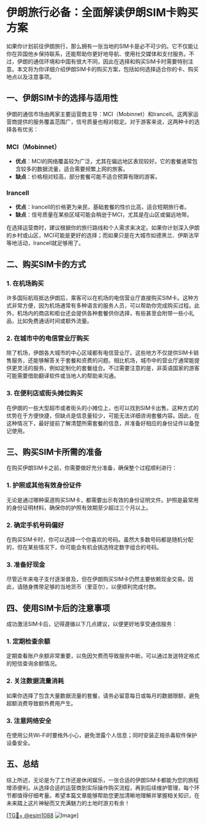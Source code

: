 # 伊朗旅行必备：全面解读伊朗SIM卡购买方案

如果你计划前往伊朗旅行，那么拥有一张当地的SIM卡是必不可少的。它不仅能让你在异国他乡保持联系，还能帮助你更好地导航、使用社交媒体和支付服务。不过，伊朗的通信环境和中国有很大不同，因此在选择和购买SIM卡时需要特别注意。本文将为你详细介绍伊朗SIM卡的购买方案，包括如何选择适合你的卡、购买地点以及注意事项。

## 一、伊朗SIM卡的选择与适用性

伊朗的通信市场由两家主要运营商主导：MCI（Mobinnet）和Irancell。这两家运营商提供的服务覆盖范围广，信号质量也相对稳定。对于游客来说，这两种卡的选择各有优劣：

### MCI（Mobinnet）
- **优点**：MCI的网络覆盖较为广泛，尤其在偏远地区表现较好。它的套餐通常包含较多的数据流量，适合需要频繁上网的旅客。
- **缺点**：价格相对较高，部分套餐可能不适合预算有限的游客。

### Irancell
- **优点**：Irancell的价格更为亲民，基础套餐的性价比高，适合短期旅行者。
- **缺点**：信号质量在某些区域可能会稍逊于MCI，尤其是在山区或偏远地带。

在选择运营商时，建议根据你的旅行路线和个人需求来决定。如果你计划深入伊朗的乡村或山区，MCI可能是更好的选择；而如果只是在大城市如德黑兰、伊斯法罕等地活动，Irancell就足够用了。

## 二、购买SIM卡的方式

### 1. 在机场购买
许多国际航班抵达伊朗后，乘客可以在机场的电信营业厅直接购买SIM卡。这种方式非常方便，因为机场通常有多种语言的服务人员，可以帮助你完成购买过程。此外，机场内的商店和柜台还会提供各种套餐供你选择，有些甚至会附带一些小礼品，比如免费通话时间或额外流量。

### 2. 在城市中的电信营业厅购买
除了机场，伊朗各大城市的中心区域都有电信营业厅。这些地方不仅提供SIM卡销售服务，还能够解答关于套餐和资费的问题。相比机场，城市中的营业厅通常能提供更灵活的服务，例如定制化的套餐组合。不过需要注意的是，非英语国家的游客可能需要借助翻译软件或当地人的帮助来沟通。

### 3. 在便利店或街头摊位购买
在伊朗的一些大型超市或者街头的小摊位上，也可以找到SIM卡出售。这种方式的优势在于方便快捷，但缺点是信息量较少，可能无法详细咨询套餐内容。因此，在这种情况下，最好提前了解清楚所需套餐的信息，并准备好相应的身份证件以备登记使用。

## 三、购买SIM卡所需的准备

在购买伊朗SIM卡之前，你需要做好充分准备，确保整个过程顺利进行：

### 1. 护照或其他有效身份证件
无论是通过哪种渠道购买SIM卡，都需要出示有效的身份证明文件。护照是最常用的身份证明材料，确保你的护照有效期至少超过三个月以上。

### 2. 确定手机号码偏好
在购买SIM卡时，你可以选择一个你喜欢的号码。虽然大多数号码都是随机分配的，但在某些情况下，你可能会有机会挑选特定数字组合的号码。

### 3. 准备好现金
尽管近年来电子支付逐渐普及，但在伊朗购买SIM卡仍然主要依赖现金交易。因此，请随身携带足够的当地货币（里亚尔），以便顺利完成付款。

## 四、使用SIM卡后的注意事项

成功激活SIM卡后，记得遵循以下几点建议，以便更好地享受通信服务：

### 1. 定期检查余额
定期查看账户余额非常重要，以免因欠费而导致服务中断。可以通过发送特定格式的短信查询余额情况。

### 2. 关注数据流量消耗
如果你选择了包含大量数据流量的套餐，请务必留意每日或每月的数据限额，避免超额消费导致额外费用产生。

### 3. 注意网络安全
在使用公共Wi-Fi时要格外小心，避免泄露个人信息；同时安装正规杀毒软件保护设备安全。

## 五、总结

综上所述，无论是为了工作还是休闲娱乐，一张合适的伊朗SIM卡都能为您的旅程增添便利。从选择合适的运营商到实际操作购买流程，再到后续维护管理，每个环节都值得仔细考量。希望本篇文章能够帮助您更加清晰地理解并掌握相关知识，在未来踏上这片神秘而又充满魅力的土地时游刃有余！

[[TG💪+ @esim1088](https://t.me/s/esim1088) ![Image](https://i.postimg.cc/4NQfJmqS/Snipaste-2025-05-13-00-14-12.png)]